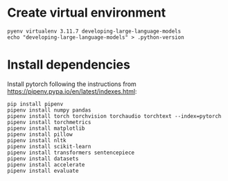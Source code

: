 # Create virtual environment

```
pyenv virtualenv 3.11.7 developing-large-language-models
echo "developing-large-language-models" > .python-version
```

# Install dependencies

Install pytorch following the instructions from https://pipenv.pypa.io/en/latest/indexes.html:
```
pip install pipenv
pipenv install numpy pandas
pipenv install torch torchvision torchaudio torchtext --index=pytorch
pipenv install torchmetrics
pipenv install matplotlib
pipenv install pillow
pipenv install nltk
pipenv install scikit-learn
pipenv install transformers sentencepiece
pipenv install datasets
pipenv install accelerate
pipenv install evaluate
```
